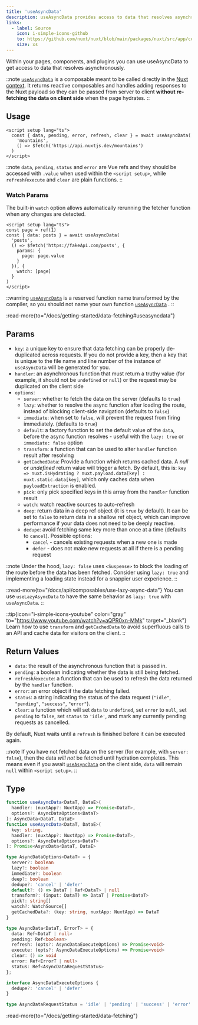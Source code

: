 ```yaml
---
title: 'useAsyncData'
description: useAsyncData provides access to data that resolves asynchronously in an SSR-friendly composable.
links:
  - label: Source
    icon: i-simple-icons-github
    to: https://github.com/nuxt/nuxt/blob/main/packages/nuxt/src/app/composables/asyncData.ts
    size: xs
---
```


Within your pages, components, and plugins you can use useAsyncData to get access to data that resolves asynchronously.

::note
[`useAsyncData`](/docs/api/composables/use-async-data) is a composable meant to be called directly in the [Nuxt context](/docs/guide/going-further/nuxt-app#the-nuxt-context). It returns reactive composables and handles adding responses to the Nuxt payload so they can be passed from server to client **without re-fetching the data on client side** when the page hydrates.
::

## Usage

```vue [pages/index.vue]
<script setup lang="ts">
  const { data, pending, error, refresh, clear } = await useAsyncData(
    'mountains',
    () => $fetch('https://api.nuxtjs.dev/mountains')
  )
</script>
```

::note
`data`, `pending`, `status` and `error` are Vue refs and they should be accessed with `.value` when used within the `<script setup>`, while `refresh`/`execute` and `clear` are plain functions.
::

### Watch Params

The built-in `watch` option allows automatically rerunning the fetcher function when any changes are detected.

```vue [pages/index.vue]
<script setup lang="ts">
const page = ref(1)
const { data: posts } = await useAsyncData(
  'posts',
  () => $fetch('https://fakeApi.com/posts', {
    params: {
      page: page.value
    }
  }), {
    watch: [page]
  }
)
</script>
```

::warning
[`useAsyncData`](/docs/api/composables/use-async-data) is a reserved function name transformed by the compiler, so you should not name your own function [`useAsyncData`](/docs/api/composables/use-async-data) .
::

:read-more{to="/docs/getting-started/data-fetching#useasyncdata"}

## Params

- `key`: a unique key to ensure that data fetching can be properly de-duplicated across requests. If you do not provide a key, then a key that is unique to the file name and line number of the instance of `useAsyncData` will be generated for you.
- `handler`: an asynchronous function that must return a truthy value (for example, it should not be `undefined` or `null`) or the request may be duplicated on the client side
- `options`:
  - `server`: whether to fetch the data on the server (defaults to `true`)
  - `lazy`: whether to resolve the async function after loading the route, instead of blocking client-side navigation (defaults to `false`)
  - `immediate`: when set to `false`, will prevent the request from firing immediately. (defaults to `true`)
  - `default`: a factory function to set the default value of the `data`, before the async function resolves - useful with the `lazy: true` or `immediate: false` option
  - `transform`: a function that can be used to alter `handler` function result after resolving
  - `getCachedData`: Provide a function which returns cached data. A _null_ or _undefined_ return value will trigger a fetch. By default, this is: `key => nuxt.isHydrating ? nuxt.payload.data[key] : nuxt.static.data[key]`, which only caches data when `payloadExtraction` is enabled.
  - `pick`: only pick specified keys in this array from the `handler` function result
  - `watch`: watch reactive sources to auto-refresh
  - `deep`: return data in a deep ref object (it is `true` by default). It can be set to `false` to return data in a shallow ref object, which can improve performance if your data does not need to be deeply reactive.
  - `dedupe`: avoid fetching same key more than once at a time (defaults to `cancel`). Possible options:
    - `cancel` - cancels existing requests when a new one is made
    - `defer` - does not make new requests at all if there is a pending request

::note
Under the hood, `lazy: false` uses `<Suspense>` to block the loading of the route before the data has been fetched. Consider using `lazy: true` and implementing a loading state instead for a snappier user experience.
::

::read-more{to="/docs/api/composables/use-lazy-async-data"}
You can use `useLazyAsyncData` to have the same behavior as `lazy: true` with `useAsyncData`.
::

::tip{icon="i-simple-icons-youtube" color="gray" to="https://www.youtube.com/watch?v=aQPR0xn-MMk" target="_blank"}
Learn how to use `transform` and `getCachedData` to avoid superfluous calls to an API and cache data for visitors on the client.
::

## Return Values

- `data`: the result of the asynchronous function that is passed in.
- `pending`: a boolean indicating whether the data is still being fetched.
- `refresh`/`execute`: a function that can be used to refresh the data returned by the `handler` function.
- `error`: an error object if the data fetching failed.
- `status`: a string indicating the status of the data request (`"idle"`, `"pending"`, `"success"`, `"error"`).
- `clear`: a function which will set `data` to `undefined`, set `error` to `null`, set `pending` to `false`, set `status` to `'idle'`, and mark any currently pending requests as cancelled.

By default, Nuxt waits until a `refresh` is finished before it can be executed again.

::note
If you have not fetched data on the server (for example, with `server: false`), then the data _will not_ be fetched until hydration completes. This means even if you await [`useAsyncData`](/docs/api/composables/use-async-data) on the client side, `data` will remain `null` within `<script setup>`.
::

## Type

```ts [Signature]
function useAsyncData<DataT, DataE>(
  handler: (nuxtApp?: NuxtApp) => Promise<DataT>,
  options?: AsyncDataOptions<DataT>
): AsyncData<DataT, DataE>
function useAsyncData<DataT, DataE>(
  key: string,
  handler: (nuxtApp?: NuxtApp) => Promise<DataT>,
  options?: AsyncDataOptions<DataT>
): Promise<AsyncData<DataT, DataE>

type AsyncDataOptions<DataT> = {
  server?: boolean
  lazy?: boolean
  immediate?: boolean
  deep?: boolean
  dedupe?: 'cancel' | 'defer'
  default?: () => DataT | Ref<DataT> | null
  transform?: (input: DataT) => DataT | Promise<DataT>
  pick?: string[]
  watch?: WatchSource[]
  getCachedData?: (key: string, nuxtApp: NuxtApp) => DataT
}

type AsyncData<DataT, ErrorT> = {
  data: Ref<DataT | null>
  pending: Ref<boolean>
  refresh: (opts?: AsyncDataExecuteOptions) => Promise<void>
  execute: (opts?: AsyncDataExecuteOptions) => Promise<void>
  clear: () => void
  error: Ref<ErrorT | null>
  status: Ref<AsyncDataRequestStatus>
};

interface AsyncDataExecuteOptions {
  dedupe?: 'cancel' | 'defer'
}

type AsyncDataRequestStatus = 'idle' | 'pending' | 'success' | 'error'
```

:read-more{to="/docs/getting-started/data-fetching"}
